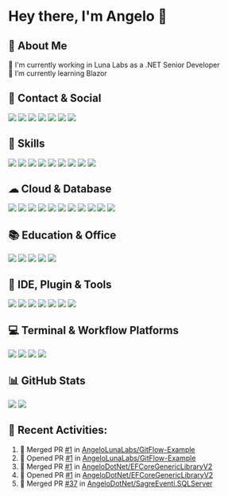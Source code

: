 # Hey there, I'm Angelo 👋

## 💫 About Me
🔭 I'm currently working in Luna Labs as a .NET Senior Developer<br>
🌱 I’m currently learning Blazor

## 📱 Contact & Social
[![](https://img.shields.io/badge/GitHub-%2312100E.svg?style=for-the-badge&logo=github&logoColor=white)](https://github.com/angelodotnet) 
[![](https://img.shields.io/badge/LinkedIn-0077B5?style=for-the-badge&logo=linkedin&logoColor=white)](https://linkedin.com/in/pirolaangelo) 
[![](https://img.shields.io/badge/Telegram-2CA5E0?style=for-the-badge&logo=telegram&logoColor=white)](https://t.me/angeloit87)
[![](https://img.shields.io/badge/Instagram-E4405F?style=for-the-badge&logo=instagram&logoColor=white)](https://instagram.com/angeloit87) 
[![](https://img.shields.io/badge/website-000000?style=for-the-badge&logo=About.me&logoColor=white)](https://about.me/AngeloPirola)
[![](https://img.shields.io/badge/Twitter-1DA1F2?style=for-the-badge&logo=twitter&logoColor=white)](https://twitter.com/angeloit87)
[![](https://img.shields.io/badge/Stack_Overflow-FE7A16?style=for-the-badge&logo=stack-overflow&logoColor=white)](https://stackoverflow.com/users/19978480)

## 🚀 Skills
![](https://img.shields.io/badge/C%23-239120?style=for-the-badge&logo=c-sharp&logoColor=white)
![](https://img.shields.io/badge/.NET-5C2D91?style=for-the-badge&logo=.net&logoColor=white) 
![](https://img.shields.io/badge/HTML5-E34F26?style=for-the-badge&logo=html5&logoColor=white)
![](https://img.shields.io/badge/CSS3-1572B6?style=for-the-badge&logo=css3&logoColor=white)
![](https://img.shields.io/badge/Markdown-000000?style=for-the-badge&logo=markdown&logoColor=white)
![](https://img.shields.io/badge/Bootstrap-563D7C?style=for-the-badge&logo=bootstrap&logoColor=white)
![](https://img.shields.io/badge/jQuery-0769AD?style=for-the-badge&logo=jquery&logoColor=white)
![](https://img.shields.io/badge/json-5E5C5C?style=for-the-badge&logo=json&logoColor=white)
![](https://img.shields.io/badge/json%20web%20tokens-323330?style=for-the-badge&logo=json-web-tokens&logoColor=pink)

## ☁ Cloud & Database
![](https://img.shields.io/badge/GitHub_Actions-2088FF?style=for-the-badge&logo=github-actions&logoColor=white)
![](https://img.shields.io/badge/Amazon_AWS-FF9900?style=for-the-badge&logo=amazonaws&logoColor=white)
![](https://img.shields.io/badge/Microsoft_Azure-0089D6?style=for-the-badge&logo=microsoft-azure&logoColor=white)
![](https://img.shields.io/badge/Azure_DevOps-0078D7?style=for-the-badge&logo=azure-devops&logoColor=white)
![](https://img.shields.io/badge/Google_Cloud-4285F4?style=for-the-badge&logo=google-cloud&logoColor=white)
![](https://img.shields.io/badge/Microsoft%20SQL%20Server-CC2927?style=for-the-badge&logo=microsoft%20sql%20server&logoColor=white)
![](https://img.shields.io/badge/MariaDB-003545?style=for-the-badge&logo=mariadb&logoColor=white)
![](https://img.shields.io/badge/MySQL-005C84?style=for-the-badge&logo=mysql&logoColor=white)
![](https://img.shields.io/badge/MongoDB-4EA94B?style=for-the-badge&logo=mongodb&logoColor=white)
![](https://img.shields.io/badge/PostgreSQL-316192?style=for-the-badge&logo=postgresql&logoColor=white)
![](https://img.shields.io/badge/SQLite-07405E?style=for-the-badge&logo=sqlite&logoColor=white)

## 📚 Education & Office
![](https://img.shields.io/badge/Coursera-0056D2?style=for-the-badge&logo=Coursera&logoColor=white)
![](https://img.shields.io/badge/Udemy-EC5252?style=for-the-badge&logo=Udemy&logoColor=white)
![](https://img.shields.io/badge/Microsoft_Office-D83B01?style=for-the-badge&logo=microsoft-office&logoColor=white)
![](https://img.shields.io/badge/Notion-000000?style=for-the-badge&logo=notion&logoColor=white)
![](https://img.shields.io/badge/Trello-0052CC?style=for-the-badge&logo=trello&logoColor=white)

## 🔌 IDE, Plugin & Tools
![](https://img.shields.io/badge/Notepad++-90E59A.svg?style=for-the-badge&logo=notepad%2B%2B&logoColor=black)
![](https://img.shields.io/badge/Rider-000000?style=for-the-badge&logo=Rider&logoColor=white)
![](https://img.shields.io/badge/VIM-%2311AB00.svg?&style=for-the-badge&logo=vim&logoColor=white)
![](https://img.shields.io/badge/Visual_Studio-5C2D91?style=for-the-badge&logo=visual%20studio&logoColor=white)
![](https://img.shields.io/badge/Visual_Studio_Code-0078D4?style=for-the-badge&logo=visual%20studio%20code&logoColor=white)
![](https://img.shields.io/badge/Editor%20Config-E0EFEF?style=for-the-badge&logo=editorconfig&logoColor=000)
![](https://img.shields.io/badge/Postman-FF6C37?style=for-the-badge&logo=postman&logoColor=white)

## 💻 Terminal & Workflow Platforms
![](https://img.shields.io/badge/GIT-E44C30?style=for-the-badge&logo=git&logoColor=white)
![](https://img.shields.io/badge/powershell-5391FE?style=for-the-badge&logo=powershell&logoColor=white)
![](https://img.shields.io/badge/windows%20terminal-4D4D4D?style=for-the-badge&logo=windows%20terminal&logoColor=white)
![](https://img.shields.io/badge/Jira-0052CC?style=for-the-badge&logo=Jira&logoColor=white)

## 📊 GitHub Stats
![](https://github-readme-stats.vercel.app/api?username=angelodotnet&theme=blue-green)
![](https://github-readme-stats.vercel.app/api/top-langs/?username=angelodotnet&theme=blue-green)

## 🧭 Recent Activities:
<!--START_SECTION:activity-->
1. 🎉 Merged PR [#1](https://github.com/AngeloLunaLabs/GitFlow-Example/pull/1) in [AngeloLunaLabs/GitFlow-Example](https://github.com/AngeloLunaLabs/GitFlow-Example)
2. 💪 Opened PR [#1](https://github.com/AngeloLunaLabs/GitFlow-Example/pull/1) in [AngeloLunaLabs/GitFlow-Example](https://github.com/AngeloLunaLabs/GitFlow-Example)
3. 🎉 Merged PR [#1](https://github.com/AngeloDotNet/EFCoreGenericLibraryV2/pull/1) in [AngeloDotNet/EFCoreGenericLibraryV2](https://github.com/AngeloDotNet/EFCoreGenericLibraryV2)
4. 💪 Opened PR [#1](https://github.com/AngeloDotNet/EFCoreGenericLibraryV2/pull/1) in [AngeloDotNet/EFCoreGenericLibraryV2](https://github.com/AngeloDotNet/EFCoreGenericLibraryV2)
5. 🎉 Merged PR [#37](https://github.com/AngeloDotNet/SagreEventi.SQLServer/pull/37) in [AngeloDotNet/SagreEventi.SQLServer](https://github.com/AngeloDotNet/SagreEventi.SQLServer)
<!--END_SECTION:activity-->
